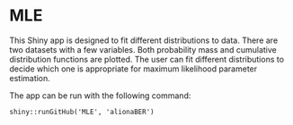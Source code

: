 # MLE

This Shiny app is designed to fit different distributions to data. There are two datasets with a few variables. Both probability mass and
cumulative distribution functions are plotted. 
The user can fit different distributions to decide which one is appropriate for maximum likelihood parameter estimation.

The app can be run with the following command:
```{r}
shiny::runGitHub('MLE', 'alionaBER')
```
